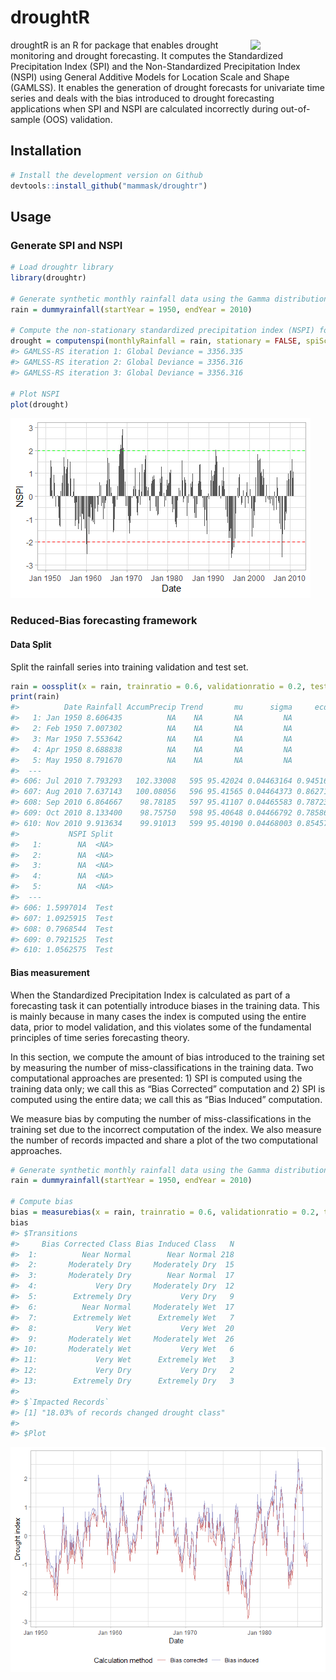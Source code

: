 droughtR
================

<img src="https://raw.githubusercontent.com/mammask/droughtr/main/man/figures/droughtR.png" align = "right" width = 120/>

droughtR is an R for package that enables drought monitoring and drought
forecasting. It computes the Standardized Precipitation Index (SPI) and
the Non-Standardized Precipitation Index (NSPI) using General Additive
Models for Location Scale and Shape (GAMLSS). It enables the generation
of drought forecasts for univariate time series and deals with the bias
introduced to drought forecasting applications when SPI and NSPI are
calculated incorrectly during out-of-sample (OOS) validation.

## Installation

``` r
# Install the development version on Github
devtools::install_github("mammask/droughtr")
```

## Usage

### Generate SPI and NSPI

``` r
# Load droughtr library
library(droughtr)

# Generate synthetic monthly rainfall data using the Gamma distribution
rain = dummyrainfall(startYear = 1950, endYear = 2010)

# Compute the non-stationary standardized precipitation index (NSPI) for scale 12 using GAMLSS
drought = computenspi(monthlyRainfall = rain, stationary = FALSE, spiScale = 12)
#> GAMLSS-RS iteration 1: Global Deviance = 3356.335 
#> GAMLSS-RS iteration 2: Global Deviance = 3356.316 
#> GAMLSS-RS iteration 3: Global Deviance = 3356.316

# Plot NSPI
plot(drought)
```

![](README_figs/README-unnamed-chunk-3-1.png)<!-- -->

### Reduced-Bias forecasting framework

#### Data Split

Split the rainfall series into training validation and test set.

``` r
rain = oossplit(x = rain, trainratio = 0.6, validationratio = 0.2, testratio = 0.2)
print(rain)
#>          Date Rainfall AccumPrecip Trend       mu      sigma     ecdfm
#>   1: Jan 1950 8.606435          NA    NA       NA         NA        NA
#>   2: Feb 1950 7.007302          NA    NA       NA         NA        NA
#>   3: Mar 1950 7.553642          NA    NA       NA         NA        NA
#>   4: Apr 1950 8.688838          NA    NA       NA         NA        NA
#>   5: May 1950 8.791670          NA    NA       NA         NA        NA
#>  ---                                                                  
#> 606: Jul 2010 7.793293   102.33008   595 95.42024 0.04463164 0.9451676
#> 607: Aug 2010 7.637143   100.08056   596 95.41565 0.04464373 0.8627134
#> 608: Sep 2010 6.864667    98.78185   597 95.41107 0.04465583 0.7872322
#> 609: Oct 2010 8.133400    98.75750   598 95.40648 0.04466792 0.7858641
#> 610: Nov 2010 9.913634    99.91013   599 95.40190 0.04468003 0.8545747
#>           NSPI Split
#>   1:        NA  <NA>
#>   2:        NA  <NA>
#>   3:        NA  <NA>
#>   4:        NA  <NA>
#>   5:        NA  <NA>
#>  ---                
#> 606: 1.5997014  Test
#> 607: 1.0925915  Test
#> 608: 0.7968544  Test
#> 609: 0.7921525  Test
#> 610: 1.0562575  Test
```

#### Bias measurement

When the Standardized Precipitation Index is calculated as part of a
forecasting task it can potentially introduce biases in the training
data. This is mainly because in many cases the index is computed using
the entire data, prior to model validation, and this violates some of
the fundamental principles of time series forecasting theory.

In this section, we compute the amount of bias introduced to the
training set by measuring the number of miss-classifications in the
training data. Two computational approaches are presented: 1) SPI is
computed using the training data only; we call this as “Bias Corrected”
computation and 2) SPI is computed using the entire data; we call this
as “Bias Induced” computation.

We measure bias by computing the number of miss-classifications in the
training set due to the incorrect computation of the index. We also
measure the number of records impacted and share a plot of the two
computational approaches.

``` r
# Generate synthetic monthly rainfall data using the Gamma distribution
rain = dummyrainfall(startYear = 1950, endYear = 2010)

# Compute bias
bias = measurebias(x = rain, trainratio = 0.6, validationratio = 0.2, testratio = 0.2, stationary = TRUE, spiscale = 12)
bias
#> $Transitions
#>     Bias Corrected Class Bias Induced Class   N
#>  1:          Near Normal        Near Normal 218
#>  2:       Moderately Dry     Moderately Dry  15
#>  3:       Moderately Dry        Near Normal  17
#>  4:             Very Dry     Moderately Dry  12
#>  5:        Extremely Dry           Very Dry   9
#>  6:          Near Normal     Moderately Wet  17
#>  7:        Extremely Wet      Extremely Wet   7
#>  8:             Very Wet           Very Wet  20
#>  9:       Moderately Wet     Moderately Wet  26
#> 10:       Moderately Wet           Very Wet   6
#> 11:             Very Wet      Extremely Wet   3
#> 12:             Very Dry           Very Dry   2
#> 13:        Extremely Dry      Extremely Dry   3
#> 
#> $`Impacted Records`
#> [1] "18.03% of records changed drought class"
#> 
#> $Plot
```

![](README_figs/README-unnamed-chunk-5-1.png)<!-- -->
